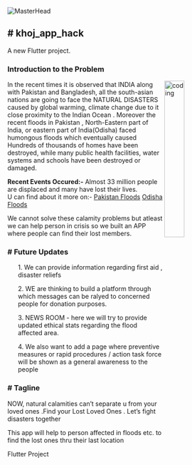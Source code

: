 ![MasterHead](https://c.tenor.com/6aSncIN19j8AAAAC/banner.gif)
<h2># khoj_app_hack</h2>

<p>A new Flutter project.</p>

<h3><b>Introduction to the Problem</b></h3>
<img align="right" alt="coding" width="30%" src="https://c.tenor.com/qY74aL5yWb0AAAAC/where-the-hell-am-i-where-am-i.gif" alt="">

<p>In the recent times it is observed that INDIA along with Pakistan and Bangladesh, all the south-asian nations are going to face the NATURAL DISASTERS caused by  global warming, climate change due to it close proximity to the Indian Ocean . Moreover the recent floods in Pakistan , North-Eastern part of India, or eastern part of India(Odisha) faced humongous floods which eventually caused Hundreds of thousands of homes have been destroyed, while many public health facilities, water systems and schools have been destroyed or damaged. 

<b>Recent Events Occured:-</b>
Almost 33 million people are displaced and many have lost their lives.  
U can find about it more on:-  <a href="http://www.emro.who.int/images/stories/Pakistans_2nd_sit_rep_final.pdf?ua=1">Pakistan Floods</a>  <a href="https://www.livemint.com/news/india/odisha-floods-over-4-67-lakh-affected-govt-prepares-for-next-spell-of-rain-11660787648585.html">Odisha Floods</a> 

We cannot solve these calamity problems but atleast we can help person in crisis so we built an APP where people can find their lost members.</p>



<h3><b># Future Updates</b></h3>

<ol>1. We can provide information regarding first aid , disaster reliefs</ol>
<ol>2. WE are thinking to build a platform through which messages can be ralyed to concerned people for donation purposes.</ol>
<ol>3. NEWS ROOM - here we will try to provide updated ethical stats regarding the flood affected area.</ol>
<ol>4. We also want to add a page where preventive measures or rapid procedures / action task force will be shown as a general awareness to the people</ol>


<h3><b># Tagline</b></h3>

<p> NOW, natural calamities can’t separate u from your loved ones .Find your Lost Loved Ones . Let’s fight disasters together

 This app will help to person affected in floods etc.  to find the lost ones thru their last location
</p>


Flutter Project
